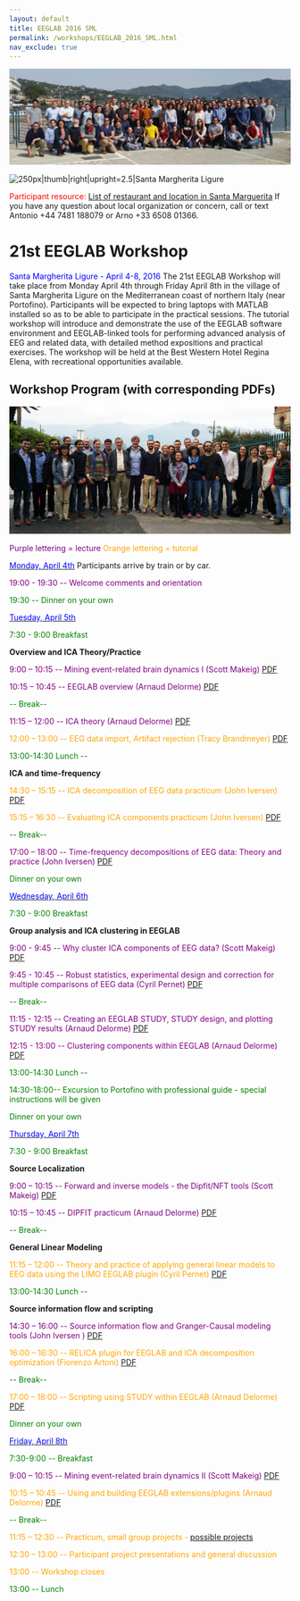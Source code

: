 ```yaml
---
layout: default
title: EEGLAB 2016 SML
permalink: /workshops/EEGLAB_2016_SML.html
nav_exclude: true
---
```


![700px\|thumb\|center](/assets/images/Group.jpg)

![250px\|thumb\|right\|upright=2.5\|Santa Margherita
Ligure](/assets/images/Ligure.jpg)

<span style="color: red">Participant resource: </span>[List of restaurant and
location in Santa
Marguerita](http://sccn.ucsd.edu/eeglab/workshop16Italy/SantaMargheritaTipsEEGLAB2016.pdf)
If you have any question about local organization or concern, call or
text Antonio +44 7481 188079 or Arno +33 6508 01366.

21st EEGLAB Workshop
====================

<span style="color: blue">Santa Margherita Ligure - April 4-8, 2016</span>
The 21st EEGLAB Workshop will take place from Monday April 4th through
Friday April 8th in the village of Santa Margherita Ligure on the
Mediterranean coast of northern Italy (near Portofino). Participants
will be expected to bring laptops with MATLAB installed so as to be able
to participate in the practical sessions. The tutorial workshop will
introduce and demonstrate the use of the EEGLAB software environment and
EEGLAB-linked tools for performing advanced analysis of EEG and related
data, with detailed method expositions and practical exercises. The
workshop will be held at the Best Western Hotel Regina Elena, with
recreational opportunities available.


Workshop Program (with corresponding PDFs)
------------------------------------------

![250px\|thumb\|right\|upright=2.5\|participant subgroup before taking the bus](/assets/images/Sml_workshop.jpg)

<span style="color: purple">Purple lettering = lecture</span>
<span style="color: orange">Orange lettering = tutorial</span>

<u><span style="color: blue">Monday, April 4th</span></u> Participants arrive by
train or by car.


<span style="color: purple">19:00 - 19:30 -- Welcome comments and
orientation</span>

<span style="color: green">19:30 -- Dinner on your own</span>

<u><span style="color: blue">Tuesday, April 5th</span></u>


<span style="color: green">7:30 - 9:00 Breakfast</span>

<!-- -->


**Overview and ICA Theory/Practice**


<span style="color: purple">9:00 – 10:15 -- Mining event-related brain dynamics I (Scott Makeig)</span> [PDF](https://sccn.ucsd.edu/githubwiki/files/makeig_eeglab_mining_i.pdf)

<span style="color: purple">10:15 – 10:45 -- EEGLAB overview (Arnaud Delorme)</span> [PDF](https://sccn.ucsd.edu/githubwiki/files/eeglab2016_ad_eeglab_overview.pdf)

<span style="color: green">-- Break--</span>

<span style="color: purple">11:15 – 12:00 -- ICA theory (Arnaud Delorme)</span> [PDF](https://sccn.ucsd.edu/githubwiki/files/eeglab2016_ad_lecture_ica.pdf)

<span style="color: orange">12:00 – 13:00 -- EEG data import, Artifact rejection (Tracy Brandmeyer)</span> [PDF](https://sccn.ucsd.edu/githubwiki/files/eeglab2016_tb_artifact_and_ica.pdf)
<!-- -->


<span style="color: green">13:00-14:30 Lunch --</span>

<!-- -->


**ICA and time-frequency**


<span style="color: orange">14:30 – 15:15 -- ICA decomposition of EEG data practicum (John Iversen)</span> [PDF](https://sccn.ucsd.edu/githubwiki/files/eeglab2016_italia_jri_ica_decompositionevaluation_lores2.pdf)

<span style="color: orange">15:15 – 16:30 -- Evaluating ICA components practicum (John Iversen)</span> [PDF](https://sccn.ucsd.edu/githubwiki/files/eeglab2016_italia_jri_evaluateics_practicum.pdf)

<span style="color: green">-- Break--</span>

<span style="color: purple">17:00 – 18:00 -- Time-frequency decompositions of EEG data: Theory and practice (John Iversen)</span> [PDF](https://sccn.ucsd.edu/githubwiki/files/eeglab2016_italia_jri_timefrequencytheorypractice_lores.pdf)

<span style="color: green">Dinner on your own</span>

<u><span style="color: blue">Wednesday, April 6th</span></u>


<span style="color: green">7:30 - 9:00 Breakfast</span>

**Group analysis and ICA clustering in EEGLAB**


<span style="color: purple">9:00 - 9:45 -- Why cluster ICA components of EEG data? (Scott Makeig)</span> [PDF](https://sccn.ucsd.edu/githubwiki/files/makeig_eeglab_clustering.pdf)

<span style="color: purple">9:45 - 10:45 -- Robust statistics, experimental design and correction for multiple comparisons of EEG data (Cyril Pernet)</span> [PDF](https://sccn.ucsd.edu/githubwiki/files/robuststats_ci_mcc_for_eeg.pdf)

<span style="color: green">-- Break--</span>

<span style="color: purple">11:15 - 12:15 -- Creating an EEGLAB STUDY, STUDY design, and plotting STUDY results (Arnaud Delorme)</span> [PDF](https://sccn.ucsd.edu/githubwiki/files/eeglab2016_ad_study_design2.pdf)

<span style="color: purple">12:15 - 13:00 -- Clustering components within EEGLAB (Arnaud Delorme)</span> [PDF](https://sccn.ucsd.edu/githubwiki/files/eeglab2016_ad_study_clustering.pdf)

<span style="color: green">13:00-14:30 Lunch --</span>

<span style="color: green">14:30-18:00-- Excursion to Portofino with professional guide - special instructions will be given</span>

<!-- -->


<span style="color: green">Dinner on your own</span>

<u><span style="color: blue">Thursday, April 7th</span></u>


<span style="color: green">7:30 - 9:00 Breakfast</span>

<!-- -->


**Source Localization**


<span style="color: purple">9:00 – 10:15 -- Forward and inverse models - the Dipfit/NFT tools (Scott Makeig)</span> [PDF](https://sccn.ucsd.edu/githubwiki/files/eeglab2013_sm_sourcelocalization.pdf)

<span style="color: purple">10:15 – 10:45 -- DIPFIT practicum (Arnaud Delorme)</span> [PDF](https://sccn.ucsd.edu/githubwiki/files/eeglab2016_ad_dipfit.pdf)


<span style="color: green">-- Break--</span>

**General Linear Modeling**


<span style="color: orange">11:15 – 12:00 -- Theory and practice of applying general linear models to EEG data using the LIMO EEGLAB plugin (Cyril Pernet)</span> [PDF](https://sccn.ucsd.edu/githubwiki/files/eeglab_limo_2016.pdf)

<span style="color: green">13:00-14:30 Lunch --</span>

<!-- -->


**Source information flow and scripting**


<span style="color: purple">14:30 – 16:00 -- Source information flow and Granger-Causal modeling tools (John Iversen )</span> [PDF](https://sccn.ucsd.edu/githubwiki/files/eeglab2016_italia_jri_connectivity.pdf)

<span style="color: orange">16:00 – 16:30 -- RELICA plugin for EEGLAB and ICA decomposition optimization (Fiorenzo Artoni)</span> [PDF](https://sccn.ucsd.edu/githubwiki/files/eeglab2016_fa_relica.pdf)

<span style="color: green">-- Break--</span>

<span style="color: orange">17:00 – 18:00 -- Scripting using STUDY within EEGLAB (Arnaud Delorme)</span> [PDF](https://sccn.ucsd.edu/githubwiki/files/eeglab2016_ad_eeglab_script.pdf)
<!-- -->


<span style="color: green">Dinner on your own</span>

<u><span style="color: blue">Friday, April 8th</span></u>


<span style="color: green">7:30-9:00 -- Breakfast</span>

<!-- -->



<span style="color: purple">9:00 – 10:15 -- Mining event-related brain dynamics II (Scott Makeig)</span> [PDF](https://sccn.ucsd.edu/githubwiki/files/eeglab2016_sm_miningii.pdf)

<span style="color: orange">10:15 – 10:45 -- Using and building EEGLAB extensions/plugins (Arnaud Delorme)</span> [PDF](https://sccn.ucsd.edu/githubwiki/files/eeglab2016_ad_eeglab_plugins.pdf)


<span style="color: green">-- Break--</span>


<span style="color: orange">11:15 – 12:30 -- Practicum, small group projects - [possible projects](https://sccn.ucsd.edu/githubwiki/files/eeglab2016_projects.pdf)</span>

<span style="color: orange">12:30 – 13:00 -- Participant project presentations and general discussion</span>

<span style="color: orange">13:00 -- Workshop closes</span>



<span style="color: green">13:00 -- Lunch</span>

